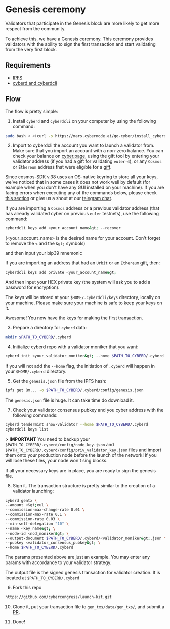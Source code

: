 # Genesis ceremony
 
 Validators that participate in the Genesis block are more likely to get more respect from the community.
 
To achieve this, we have a Genesis ceremony. This ceremony provides validators with the ability to sign the first transaction and start validating from the very first block. 
 
 ## Requirements
 
 - [IPFS](https://docs.ipfs.io/guides/guides/install/)
 - [cyberd and cyberdcli](https://github.com/cybercongress/go-cyber)
 
 ## Flow
 
 The flow is pretty simple:
 
 1. Install `cyberd` and `cyberdcli` on your computer by using the following command:
 
 ```bash
 sudo bash < <(curl -s https://mars.cybernode.ai/go-cyber/install_cyberdcli_v0.1.6.sh)
 ```
 
 2. Import to cyberdcli the account you want to launch a validator from. Make sure that you import an account with a non-zero balance. You can check your balance on [cyber.page](cyber.page), using the gift tool by entering your validator address (if you had a gift for validating `euler-4`), or any `Cosmos` or `Ethereum` address that were eligible for a [gift](https://github.com/cybercongress/congress/blob/master/ecosystem/Gift%20FAQ%20and%20general%20gift%20information.md).
 
 Since cosmos-SDK v.38 uses an OS-native keyring to store all your keys, we've noticed that in some cases it does not work well by default (for example when you don't have any GUI installed on your machine). If you are facing errors when executing any of the commands below, please check [this section](https://github.com/cybercongress/go-cyber/blob/0.1.6_run_out_of_docker/docs/run_validator.md#prepare-the-staking-address) or give us a shout at our [telegram chat](https://t.me/fuckgoogle).
 
 If you are importing a `Cosmos` address or a previous validator address (that has already validated cyber on previous `euler` testnets), use the following command:
 
 ```bash
 cyberdcli keys add <your_account_name&gt; --recover
 ```
 
 (<your_account_name&gt; is the desired name for your account. Don't forget to remove the `<` and the `&gt;` symbols)
 
 and then input your bip39 mnemonic
 
 If you are importing an address that had an `Urbit` or an `Ethereum` gift, then:
 
 ```bash
 cyberdcli keys add private <your_account_name&gt;
 ```
 
 And then input your HEX private key (the system will ask you to add a password for encryption).
 
 The keys will be stored at your `$HOME/.cyberdcli/keys` directory, locally on your machine. Please make sure your machine is safe to keep your keys on it.
 
 Awesome! You now have the keys for making the first transaction. 
 
 3. Prepare a directory for `cyberd` data:
 
 ```bash
 mkdir $PATH_TO_CYBERD/.cyberd
 ```
 
 4. Initialize cyberd repo with a validator moniker that you want:
 
 ```bash
 cyberd init <your_validator_moniker&gt; --home $PATH_TO_CYBERD/.cyberd
 ```
 
 If you will not add the `--home` flag, the initiation of `.cyberd` will happen in your `$HOME/.cyberd` directory. 
 
 5. Get the `genesis.json` file from the IPFS hash:
 
 ```bash
 ipfs get Qm... -o $PATH_TO_CYBERD/.cyberd/config/genesis.json
 ```
 
 The `genesis.json` file is huge. It can take time do download it.
 
 7. Check your validator consensus pubkey and you cyber address with the following commands:
 
 ```bash
 cyberd tendermint show-validator --home $PATH_TO_CYBERD/.cyberd
 cyberdcli keys list
 ```
 
 &gt; **IMPORTANT**
 You need to backup your `$PATH_TO_CYBERD/.cyberd/config/node_key.json` and `$PATH_TO_CYBERD/.cyberd/config/priv_validator_key.json` files and import them onto your production node before the launch of the network! If you will lose these files, your node won't sing blocks. 
 
 If all your necessary keys are in place, you are ready to sign the genesis file.
 
 8. Sign it. The transaction structure is pretty similar to the creation of a validator launching:
 
 ```bash
 cyberd gentx \
 --amount <&gt;eul \
 --commission-max-change-rate 0.01 \
 --commission-max-rate 0.1 \
 --commission-rate 0.03 \
 --min-self-delegation "10" \
 --name <key_name&gt; \
 --node-id <nod_moniker&gt; \
 --output-document $PATH_TO_CYBERD/.cyberd/<validator_moniker&gt;.json \
 --pubkey <validator_consensus_pubkey&gt; \
 --home $PATH_TO_CYBERD/.cyberd
 ```
 
 The params presented above are just an example. You may enter any params with accordance to your validator strategy. 
 
 The output file is the signed genesis transaction for validator creation. It is located at `$PATH_TO_CYBERD/.cyberd`
 
 9. Fork this repo
 
 ```bash
 https://github.com/cybercongress/launch-kit.git
 ```
 
 10. Clone it, put your transaction file to `gen_txs/data/gen_txs/`, and submit a [PR](https://github.com/cybercongress/launch-kit/pulls). 
 
 11. Done! 
